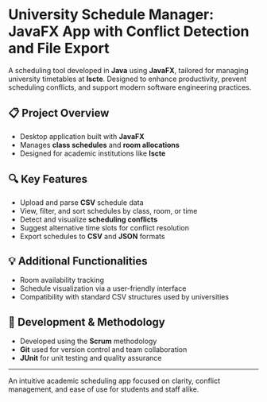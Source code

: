 # University Schedule Manager: JavaFX App with Conflict Detection and File Export

A scheduling tool developed in **Java** using **JavaFX**, tailored for managing university timetables at **Iscte**. Designed to enhance productivity, prevent scheduling conflicts, and support modern software engineering practices.

## 📋 Project Overview
- Desktop application built with **JavaFX**
- Manages **class schedules** and **room allocations**
- Designed for academic institutions like **Iscte**

## 🔍 Key Features
- Upload and parse **CSV** schedule data
- View, filter, and sort schedules by class, room, or time
- Detect and visualize **scheduling conflicts**
- Suggest alternative time slots for conflict resolution
- Export schedules to **CSV** and **JSON** formats

## 💡 Additional Functionalities
- Room availability tracking
- Schedule visualization via a user-friendly interface
- Compatibility with standard CSV structures used by universities

## 🧪 Development & Methodology
- Developed using the **Scrum** methodology
- **Git** used for version control and team collaboration
- **JUnit** for unit testing and quality assurance

---

An intuitive academic scheduling app focused on clarity, conflict management, and ease of use for students and staff alike.
